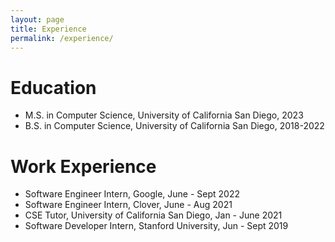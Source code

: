 ```yaml
---
layout: page
title: Experience
permalink: /experience/
---
```


# Education
- M.S. in Computer Science, University of California San Diego, 2023
- B.S. in Computer Science, University of California San Diego, 2018-2022

# Work Experience
- Software Engineer Intern, Google, June - Sept 2022
- Software Engineer Intern, Clover, June - Aug 2021
- CSE Tutor, University of California San Diego, Jan - June 2021
- Software Developer Intern, Stanford University, Jun - Sept 2019

